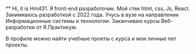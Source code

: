 ** Hi, it is Hm431.
Я front-end разработочик. 
Мой стек html, css, Js, React.
Занимиаюсь разработкой с 2022 года. 
Учусь в вузе на направлении Информационные системы и технологии. 
Заканчиваю курсы Веб-разработки от Я.Практикум. 

В профиле можно найти учебные проеты с курса и мои личные пет проекты. 
